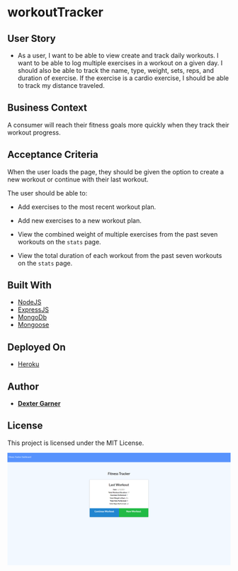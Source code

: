 # workoutTracker

## User Story

- As a user, I want to be able to view create and track daily workouts. I want to be able to log multiple exercises in a workout on a given day. I should also be able to track the name, type, weight, sets, reps, and duration of exercise. If the exercise is a cardio exercise, I should be able to track my distance traveled.

## Business Context

A consumer will reach their fitness goals more quickly when they track their workout progress.

## Acceptance Criteria

When the user loads the page, they should be given the option to create a new workout or continue with their last workout.

The user should be able to:

- Add exercises to the most recent workout plan.

- Add new exercises to a new workout plan.

- View the combined weight of multiple exercises from the past seven workouts on the `stats` page.

- View the total duration of each workout from the past seven workouts on the `stats` page.

## Built With

- [NodeJS](https://www.nodejs.org/en/)
- [ExpressJS](https://www.expressjs.com/)
- [MongoDb](https://www.mongodb.com/)
- [Mongoose](https://www.mongoosejs.com/)

## Deployed On

- [Heroku](https://www.heroku.com/)

## Author

- [**Dexter Garner**](https://github.com/johndexteriv)

## License

This project is licensed under the MIT License.

![WorkoutHome](/public/assets/img/workouthome.png)
